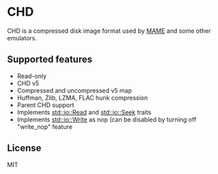 # CHD

CHD is a compressed disk image format used by [MAME](https://www.mamedev.org/) and some other emulators.

## Supported features

* Read-only
* CHD v5
* Compressed and uncompressed v5 map
* Huffman, Zlib, LZMA, FLAC hunk compression
* Parent CHD support
* Implements [std::io::Read](https://doc.rust-lang.org/std/io/trait.Read.html) and [std::io::Seek](https://doc.rust-lang.org/std/io/trait.Seek.html) traits
* Implements [std::io::Write](https://doc.rust-lang.org/std/io/trait.Write.html) as nop (can be disabled by turning off "write_nop" feature

## License

MIT

